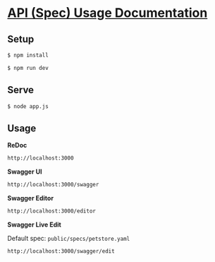 # [API (Spec) Usage Documentation](https://github.com/mtvbrianking/api-usage-docs)

## Setup

```bash
$ npm install
```

```bash
$ npm run dev
```

## Serve

```bash
$ node app.js
```

## Usage

**ReDoc**

```bash
http://localhost:3000
```

**Swagger UI**

```bash
http://localhost:3000/swagger
```

**Swagger Editor**

```bash
http://localhost:3000/editor
```

**Swagger Live Edit**

Default spec: `public/specs/petstore.yaml`

```bash
http://localhost:3000/swagger/edit
```
